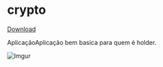# crypto
[Download](https://drive.google.com/file/d/0B1UcXsIHFjzeSHRKOXU1c05MQ00/view?usp=drivesdk)

AplicaçãoAplicação bem basica para quem é holder.

![Imgur](http://i.imgur.com/YRvYNyW.jpg)
